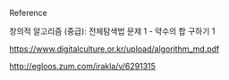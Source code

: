 Reference

창의적 알고리즘 (중급): 전체탐색법 문제 1 - 약수의 합 구하기 1

https://www.digitalculture.or.kr/upload/algorithm_md.pdf

http://egloos.zum.com/irakla/v/6291315